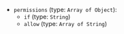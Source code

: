 
* `permissions` (type: `Array of Object`): 
  * `if` (type: `String`)
  * `allow` (type: `Array of String`)